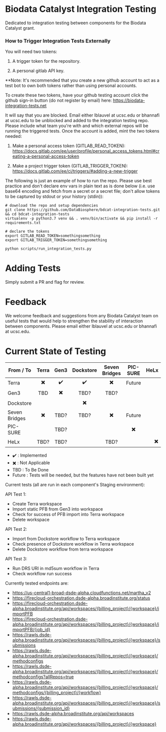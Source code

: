 # Biodata Catalyst Integration Testing

Dedicated to integration testing between components for the Biodata Catalyst grant.

### How to Trigger Integration Tests Externally

You will need two tokens:

1. A trigger token for the repository.

1. A personal gitlab API key.

**Note: It's recommended that you create a new github account to act as a test bot to own both tokens rather than using 
personal accounts.

To create these two tokens, have your github testing account click the github sign-in button (do not register by 
email) here: https://biodata-integration-tests.net 

It will say that you are blocked.  Email either lblauvel at ucsc.edu or bhannafi at ucsc.edu to be unblocked 
and added to the integration testing repo.  Please include what team you're with and which external repos will be 
running the triggered tests.  Once the account is added, mint the two tokens needed:

1. Make a personal access token (GITLAB_READ_TOKEN): https://docs.gitlab.com/ee/user/profile/personal_access_tokens.html#creating-a-personal-access-token

1. Make a project trigger token (GITLAB_TRIGGER_TOKEN): https://docs.gitlab.com/ee/ci/triggers/#adding-a-new-trigger

The following is just an example of how to run the repo.  Please use best practice and don't declare env vars in plain 
text as is done below (i.e. use base64 encoding and fetch from a secret or a secret file; don't allow tokens to be 
captured by stdout or your history (stdin)):

```
# download the repo and setup dependencies
git clone https://github.com/DataBiosphere/bdcat-integration-tests.git && cd bdcat-integration-tests
virtualenv -p python3.7 venv && . venv/bin/activate && pip install -r requirements.txt

# declare the tokens
export GITLAB_READ_TOKEN=somethingsomething
export GITLAB_TRIGGER_TOKEN=somethingsomething

python scripts/run_integration_tests.py
```

# Adding Tests
Simply submit a PR and flag for review.

# Feedback
We welcome feedback and suggestions from any Biodata Catalyst team on useful tests that would help to 
strengthen the stability of interaction between components.  Please email either lblauvel at ucsc.edu or 
bhannafi at ucsc.edu.

# Current State of Testing

| From / To     | Terra                    | Gen3                     | Dockstore                | Seven Bridges            | PIC-SURE                 | HeLx |
| ------------- |:------------------------:|:------------------------:|:------------------------:|:------------------------:|:------------------------:| ----:|
| Terra         | :heavy_multiplication_x: | :heavy_check_mark:       | :heavy_check_mark:       | :heavy_multiplication_x: | Future                   |      |
| Gen3          | TBD                      | :heavy_multiplication_x: | TBD?                     | TBD?                     |                          |      |
| Dockstore     |                          |                          | :heavy_multiplication_x: |                          |                          |      |
| Seven Bridges | :heavy_multiplication_x: | TBD?                     | TBD?                     | :heavy_multiplication_x: | Future                   |      |
| PIC-SURE      |                          | TBD?                     |                          |                          | :heavy_multiplication_x: |      |
| HeLx          | TBD?                     | TBD?                     |                          | TBD?                     |                          | :heavy_multiplication_x: |

 - :heavy_check_mark: : Implemented
 - :heavy_multiplication_x: : Not Applicable
 - TBD : To Be Done
 - Future : Tests will be needed, but the features have not been built yet


Current tests (all are run in each component's Staging environment):

API Test 1:
 - Create Terra workspace
 - Import static PFB from Gen3 into workspace
 - Check for success of PFB import into Terra workspace
 - Delete workspace

API Test 2:
 - Import from Dockstore workflow to Terra workspace
 - Check presence of Dockstore workflow in Terra workspace
 - Delete Dockstore workflow from terra workspace

API Test 3:
 - Run DRS URI in md5sum workflow in Terra
 - Check workflow run success
 
 Currently tested endpoints are:

 - https://us-central1-broad-dsde-alpha.cloudfunctions.net/martha_v2
 - https://firecloud-orchestration.dsde-alpha.broadinstitute.org/status
 - https://firecloud-orchestration.dsde-alpha.broadinstitute.org/api/workspaces/{billing_project}/{workspace}/importPFB
 - https://firecloud-orchestration.dsde-alpha.broadinstitute.org/api/workspaces/{billing_project}/{workspace}/importPFB/{job_id}
 - https://rawls.dsde-alpha.broadinstitute.org/api/workspaces/{billing_project}/{workspace}/submissions
 - https://rawls.dsde-alpha.broadinstitute.org/api/workspaces/{billing_project}/{workspace}/methodconfigs
 - https://rawls.dsde-alpha.broadinstitute.org/api/workspaces/{billing_project}/{workspace}/methodconfigs?allRepos=true
 - https://rawls.dsde-alpha.broadinstitute.org/api/workspaces/{billing_project}/{workspace}/methodconfigs/{billing_project}/{workflow}
 - https://rawls.dsde-alpha.broadinstitute.org/api/workspaces/{billing_project}/{workspace}/submissions/{submission_id}
 - https://rawls.dsde-alpha.broadinstitute.org/api/workspaces
 - https://rawls.dsde-alpha.broadinstitute.org/api/workspaces/{billing_project}/{workspace}
